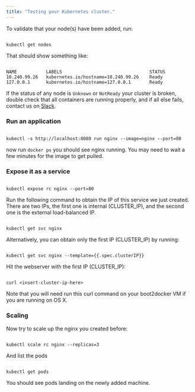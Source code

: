 ```yaml
---
title: "Testing your Kubernetes cluster."
---
```

To validate that your node(s) have been added, run:

```shell

kubectl get nodes

```

That should show something like:

```shell

NAME           LABELS                                 STATUS
10.240.99.26   kubernetes.io/hostname=10.240.99.26    Ready
127.0.0.1      kubernetes.io/hostname=127.0.0.1       Ready

```

If the status of any node is `Unknown` or `NotReady` your cluster is broken, double check that all containers are running properly, and if all else fails, contact us on [Slack](../../troubleshooting.html#slack).

### Run an application

```shell

kubectl -s http://localhost:8080 run nginx --image=nginx --port=80

```

now run `docker ps` you should see nginx running.  You may need to wait a few minutes for the image to get pulled.

### Expose it as a service

```shell

kubectl expose rc nginx --port=80

```

Run the following command to obtain the IP of this service we just created. There are two IPs, the first one is internal (CLUSTER_IP), and the second one is the external load-balanced IP.

```shell

kubectl get svc nginx

```

Alternatively, you can obtain only the first IP (CLUSTER_IP) by running:

```shell

kubectl get svc nginx --template={{.spec.clusterIP}}

```

Hit the webserver with the first IP (CLUSTER_IP):

```shell

curl <insert-cluster-ip-here>

```

Note that you will need run this curl command on your boot2docker VM if you are running on OS X.

### Scaling

Now try to scale up the nginx you created before:

```shell

kubectl scale rc nginx --replicas=3

```

And list the pods

```shell

kubectl get pods

```

You should see pods landing on the newly added machine.



